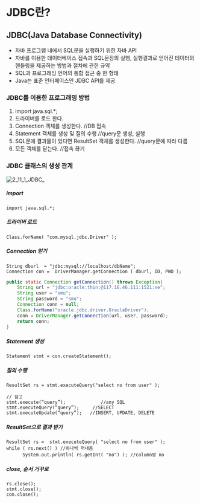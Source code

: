 JDBC란?
========
## JDBC(Java Database Connectivity)
- 자바 프로그램 내에서 SQL문을 실행하기 위한 자바 API
- 자바를 이용한 데이터베이스 접속과 SQL문장의 실행, 실행결과로 얻어진 데이터의 핸들링을 제공하는 방법과 절차에 관한 규약
- SQL과 프로그래밍 언어의 통합 접근 중 한 형태
- Java는 표준 인터페이스인 JDBC API를 제공

### JDBC를 이용한 프로그래밍 방법
1. import java.sql.*;
2. 드라이버를 로드 한다.
3. Connection 객체를 생성한다. //DB 접속
4. Statement 객체를 생성 및 질의 수행 //query문 생성, 실행
5. SQL문에 결과물이 있다면 ResultSet 객체를 생성한다. //query문에 따라 다름
6. 모든 객체를 닫는다.  //접속 끊기


### JDBC 클래스의 생성 관계
![2_11_1_JDBC_](https://user-images.githubusercontent.com/71435571/113821763-81f41b00-97b7-11eb-9ce2-dc5cfe5c32ff.png)

##### import
    import java.sql.*;
##### 드라이버 로드
    Class.forName( "com.mysql.jdbc.Driver" );
##### Connection 얻기
    String dburl  = "jdbc:mysql://localhost/dbName";
    Connection con =  DriverManager.getConnection ( dburl, ID, PWD );

```java
public static Connection getConnection() throws Exception{
	String url = "jdbc:oracle:thin:@117.16.46.111:1521:xe";
	String user = "smu";
	String password = "smu";
	Connection conn = null;
	Class.forName("oracle.jdbc.driver.OracleDriver");
	conn = DriverManager.getConnection(url, user, password);
	return conn;
}
```
##### Statement 생성
    Statement stmt = con.createStatement();
##### 질의 수행
    ResultSet rs = stmt.executeQuery("select no from user" );

    // 참고
    stmt.execute(“query”);             //any SQL
    stmt.executeQuery(“query”);     //SELECT
    stmt.executeUpdate(“query”);   //INSERT, UPDATE, DELETE
##### ResultSet으로 결과 받기
    ResultSet rs =  stmt.executeQuery( "select no from user" );
    while ( rs.next() ) //하나씩 꺼내옴
          System.out.println( rs.getInt( "no") ); //column명 no
##### close, 순서 거꾸로
    rs.close();
    stmt.close();
    con.close();
